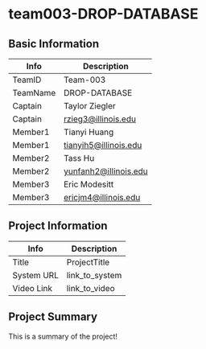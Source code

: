 # team003-DROP-DATABASE

## Basic Information

|   Info      |        Description     |
| ----------- | ---------------------- |
| TeamID      |        Team-003        |
| TeamName    |    DROP-DATABASE       |
| Captain     |      Taylor Ziegler    |
| Captain     |  rzieg3@illinois.edu   |
| Member1     |     Tianyi Huang       |
| Member1     | tianyih5@illinois.edu  |
| Member2     |      Tass Hu          |
| Member2     |       yunfanh2@illinois.edu          |
| Member3     |             Eric Modesitt           |
| Member3     |           ericjm4@illinois.edu             |

## Project Information

|   Info      |        Description     |
| ----------- | ---------------------- |
|  Title      |       ProjectTitle     |
| System URL  |      link_to_system    |
| Video Link  |      link_to_video     |

## Project Summary

This is a summary of the project!
